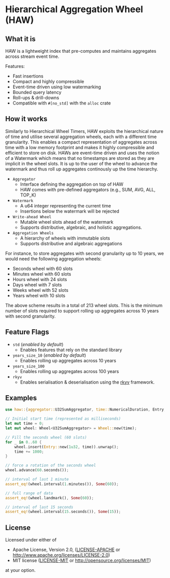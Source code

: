 # Hierarchical Aggregation Wheel (HAW)

## What it is
HAW is a lightweight index that pre-computes and maintains aggregates across stream event time.

Features:

- Fast insertions
- Compact and highly compressible
- Event-time driven using low watermarking
- Bounded query latency
- Roll-ups & drill-downs
- Compatible with `#[no_std]` with the ``alloc`` crate

## How it works

Similarly to Hierarchical Wheel Timers, HAW exploits the hierarchical nature of time and utilise several aggregation wheels,
each with a different time granularity. This enables a compact representation of aggregates across time
with a low memory footprint and makes it highly compressible and efficient to store on disk. HAWs are event-time driven and uses the notion of a Watermark which means that no timestamps are stored as they are implicit in the wheel slots. It is up to the user of the wheel to advance the watermark and thus roll up aggregates continously up the time hierarchy.

- `Aggregator` 
    - Interface defining the aggregation on top of HAW
    - HAW comes with pre-defined aggregators (e.g., SUM, AVG, ALL, TOP_K)
- `Watermark`
    - A u64 integer representing the current time
    - Insertions below the watermark will be rejected
- `Write-ahead Wheel`
    - Mutable wheel slots ahead of the watermark
    - Supports distributive, algebraic, and holistic aggregations.
- `Aggregation Wheels`
    - A hierarchy of wheels with immutable slots
    - Supports distributive and algebraic aggregations


For instance, to store aggregates with second granularity up to 10 years, we would need the following aggregation wheels:

* Seconds wheel with 60 slots
* Minutes wheel with 60 slots
* Hours wheel with 24 slots
* Days wheel with 7 slots
* Weeks wheel with 52 slots
* Years wheel with 10 slots

The above scheme results in a total of 213 wheel slots. This is the minimum number of slots
required to support rolling up aggregates across 10 years with second granularity.


## Feature Flags
- `std` (_enabled by default_)
    - Enables features that rely on the standard library
- `years_size_10` (_enabled by default_)
    - Enables rolling up aggregates across 10 years
- `years_size_100`
    - Enables rolling up aggregates across 100 years
- `rkyv`
    - Enables serialisation & deserialisation using the [rkyv](https://docs.rs/rkyv/latest/rkyv/) framework.

## Examples

```rust
use haw::{aggregator::U32SumAggregator, time::NumericalDuration, Entry, Wheel};

// Initial start time (represented as milliseconds)
let mut time = 0;
let mut wheel: Wheel<U32SumAggregator> = Wheel::new(time);

// Fill the seconds wheel (60 slots)
for _ in 0..60 {
    wheel.insert(Entry::new(1u32, time)).unwrap();
    time += 1000;
}

// force a rotation of the seconds wheel
wheel.advance(60.seconds());

// interval of last 1 minute
assert_eq!(wheel.interval(1.minutes()), Some(60));

// full range of data
assert_eq!(wheel.landmark(), Some(60));

// interval of last 15 seconds
assert_eq!(wheel.interval(15.seconds()), Some(15));
```

## License

Licensed under either of

  * Apache License, Version 2.0, ([LICENSE-APACHE](LICENSE-APACHE) or <http://www.apache.org/licenses/LICENSE-2.0>)
  * MIT license ([LICENSE-MIT](LICENSE-MIT) or <http://opensource.org/licenses/MIT>)

at your option.
